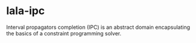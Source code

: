 # lala-ipc
Interval propagators completion (IPC) is an abstract domain encapsulating the basics of a constraint programming solver.
